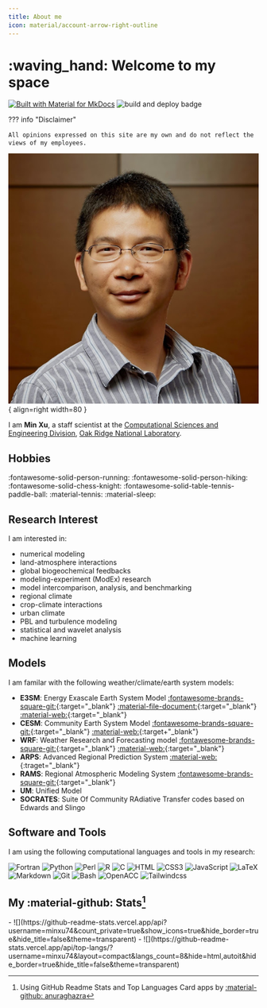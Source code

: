 ```yaml
---
title: About me
icon: material/account-arrow-right-outline
---
```


<!-- material/emoticon-happy-outline    -->

# :waving_hand: Welcome to my space
[![Built with Material for MkDocs](https://img.shields.io/badge/Material_for_MkDocs-526CFE?style=flat&logo=MaterialForMkDocs&logoColor=white)](https://squidfunk.github.io/mkdocs-material/)
![build and deploy badge](https://github.com/minxu74/minxu74.github.io/actions/workflows/docdeploy.yml/badge.svg)

??? info "Disclaimer"

    All opinions expressed on this site are my own and do not reflect the views of my employees.


![Min Xu's Photo](./assets/image/MinXu.jpg){ align=right width=80 }

I am __Min Xu__, a staff scientist at the [Computational Sciences and Engineering Division](https://www.ornl.gov/division/csed), 
[Oak Ridge National Laboratory](https://www.ornl.gov). 

## Hobbies

:fontawesome-solid-person-running:
:fontawesome-solid-person-hiking:
:fontawesome-solid-chess-knight:
:fontawesome-solid-table-tennis-paddle-ball:
:material-tennis:
:material-sleep:


## Research Interest

I am interested in:

  - numerical modeling 
  - land-atmosphere interactions 
  - global biogeochemical feedbacks
  - modeling-experiment (ModEx) research
  - model intercomparison, analysis, and benchmarking
  - regional climate
  - crop-climate interactions
  - urban climate 
  - PBL and turbulence modeling
  - statistical and wavelet analysis
  - machine learning

## Models

I am familar with the following weather/climate/earth system models:

  - __E3SM__: Energy Exascale Earth System Model
             [:fontawesome-brands-square-git:](https://github.com/e3sm-project/E3SM){:target="_blank"} 
             [:material-file-document:](https://docs.e3sm.org/E3SM){:target="_blank"}
             [:material-web:](https://e3sm.org){:target="_blank"}
  - __CESM__: Community Earth System Model
             [:fontawesome-brands-square-git:](https://github.com/ESCOMP/CESM){:target="_blank"} 
             [:material-web:](https://cesm.ucar.edu){:target+"_blank"}
  - __WRF__: Weather Research and Forecasting model
             [:fontawesome-brands-square-git:](https://github.com/wrf-model/WRF){:target="_blank"} 
             [:material-web:](https://www.mmm.ucar.edu/models/wrf){:target="_blank"}
  - __ARPS__: Advanced Regional Prediction System
             [:material-web:](https://arps.caps.ou.edu/){:traget="_blank"}
  - __RAMS__: Regional Atmospheric Modeling System [:fontawesome-brands-square-git:](https://github.com/RAMSmodel/RAMS){:target="_blank"} 
  - __UM__: Unified Model
  - __SOCRATES__: Suite Of Community RAdiative Transfer codes based on Edwards and Slingo

## Software and Tools

I am using the following computational languages and tools in my research:  


![Fortran](https://img.shields.io/badge/Fortran-3776AB?style=for-the-badge&logo=fortran)
![Python](https://img.shields.io/badge/Python-3776AB?style=for-the-badge&logo=python&logoColor=white)
![Perl](https://img.shields.io/badge/Perl-3776AB?style=for-the-badge&logo=perl&logoColor=white)
![R](https://img.shields.io/badge/R-3776AB?style=for-the-badge&logo=r&logoColor=white)
![C](https://img.shields.io/badge/C-3776AB?style=for-the-badge&logo=c&logoColor=white)
![HTML](https://img.shields.io/badge/HTML5-E34F26?style=for-the-badge&logo=html5&logoColor=white)
![CSS3](https://img.shields.io/badge/CSS3-E34F26?style=for-the-badge&logo=css3&logoColor=white)
![JavaScript](https://img.shields.io/badge/javascript-E34F26?style=for-the-badge&logo=javascript&logoColor=white)
![LaTeX](https://img.shields.io/badge/latex-3776AB?style=for-the-badge&logo=latex&logoColor=white)
![Markdown](https://img.shields.io/badge/markdown-3776AB?style=for-the-badge&logo=markdown&logoColor=white)
![Git](https://img.shields.io/badge/git-3776AB?style=for-the-badge&logo=git&logoColor=white)
![Bash](https://img.shields.io/badge/bash/tcsh-3776AB?style=for-the-badge&logo=bash&logoColor=white)
![OpenACC](https://img.shields.io/badge/openacc-3776AB?style=for-the-badge&logo=openacc&logoColor=white)
![Tailwindcss](https://img.shields.io/badge/Tailwind-3776AB?style=for-the-badge&logo=tailwindcss&logoColor=white)


## My :material-github: Stats[^1]

<div class="grid cards" markdown>
   - ![](https://github-readme-stats.vercel.app/api?username=minxu74&count_private=true&show_icons=true&hide_border=true&hide_title=false&theme=transparent)
   - ![](https://github-readme-stats.vercel.app/api/top-langs/?username=minxu74&layout=compact&langs_count=8&hide=html,autoit&hide_border=true&hide_title=false&theme=transparent)
</div>


[^1]: Using GitHub Readme Stats and Top Languages Card apps by [:material-github: anuraghazra](https://github.com/anuraghazra/github-readme-stats)

